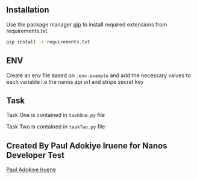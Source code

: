 ## Installation

Use the package manager [pip](https://pip.pypa.io/en/stable/) to install required extensions from requirements.txt.

```bash
pip install -r requirements.txt
```

## ENV

Create an env file based on `.env.example` and add the necessary values to each variable i.e the nanos api url and stripe secret key

## Task

Task One is contained in `taskOne.py` file

Task Two is contained in `taskTwo.py` file

## Created By Paul Adokiye Iruene for Nanos Developer Test
[Paul Adokiye Iruene](https://adokiyeiruene.com)